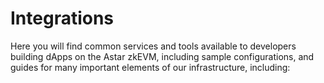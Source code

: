 # Integrations

Here you will find common services and tools available to developers building dApps on the Astar zkEVM, including sample configurations, and guides for many important elements of our infrastructure, including:

<br/>
